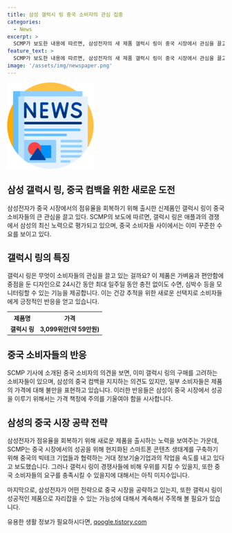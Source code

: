 ```yaml
---
title: 삼성 갤럭시 링 중국 소비자의 관심 집중
categories:
  - News
excerpt: >
  SCMP가 보도한 내용에 따르면, 삼성전자의 새 제품 갤럭시 링이 중국 시장에서 관심을 끌고 있다. 이 제품은 애플과의 경쟁을 향한 삼성의 노력으로, 중국의 소비자들로부터 주목받고 있다. 갤럭시 링의 경쟁력과 가격 등에 관한 다양한 반응도 보도됨. 또한, 삼성의 중국 컴백을 위해 지난 몇 년간 새로운 스마트폰 모델을 출시하고 현지 기업과 협력하는 등 노력을 기울였으며, 갤럭시 링의 성공 여부와 애플 등의 경쟁사의 움직임도 주목된다.
feature_text: >
  SCMP가 보도한 내용에 따르면, 삼성전자의 새 제품 갤럭시 링이 중국 시장에서 관심을 끌고 있다. 이 제품은 애플과의 경쟁을 향한 삼성의 노력으로, 중국의 소비자들로부터 주목받고 있다. 갤럭시 링의 경쟁력과 가격 등에 관한 다양한 반응도 보도됨. 또한, 삼성의 중국 컴백을 위해 지난 몇 년간 새로운 스마트폰 모델을 출시하고 현지 기업과 협력하는 등 노력을 기울였으며, 갤럭시 링의 성공 여부와 애플 등의 경쟁사의 움직임도 주목된다.
image: '/assets/img/newspaper.png'
---
```


<p><img src="/assets/img/newspaper.png" alt="kimp 속보" /></p>

<h2>삼성 갤럭시 링, 중국 컴백을 위한 새로운 도전</h2>

<p data-ke-size="size16">삼성전자가 중국 시장에서의 점유율을 회복하기 위해 출시한 신제품인 갤럭시 링이 중국 소비자들의 큰 관심을 끌고 있다. SCMP의 보도에 따르면, 갤럭시 링은 애플과의 경쟁에서 삼성의 최신 노력으로 평가되고 있으며, 중국 소비자들 사이에서는 이미 꾸준한 수요를 보이고 있다.</p>

<h2>갤럭시 링의 특징</h2>

<p data-ke-size="size16">갤럭시 링은 무엇이 소비자들의 관심을 끌고 있는 걸까요? 이 제품은 가벼움과 편안함에 중점을 둔 디자인으로 24시간 동안 최대 일주일 동안 충전 없이도 수면, 심박수 등을 모니터링할 수 있는 기능을 제공합니다. 이는 건강 추적을 위한 새로운 선택지로 소비자들에게 긍정적인 반응을 얻고 있습니다.</p>

<table>
    <tr>
        <th>제품명</th>
        <th>가격</th>
    </tr>
    <tr>
        <td style="text-align: center; height: 17px;"><b>갤럭시 링</b></td>
        <td style="text-align: center; height: 17px;"><b>3,099위안(약 59만원)</b></td>
    </tr>
</table>

<h2>중국 소비자들의 반응</h2>

<p data-ke-size="size16">SCMP 기사에 소개된 중국 소비자의 의견을 보면, 이미 갤럭시 링의 구매를 고려하는 소비자들이 있으며, 삼성의 중국 컴백을 지지하는 의견도 있지만, 일부 소비자들은 제품의 가격에 대해 불만을 표현하고 있습니다. 이러한 반응들은 삼성이 중국 시장에서 성공을 이루기 위해서는 가격 책정에 주의를 기울여야 함을 시사합니다.</p>

<h2>삼성의 중국 시장 공략 전략</h2>

<p data-ke-size="size16">삼성전자가 점유율을 회복하기 위해 새로운 제품을 출시하는 노력을 보여주는 가운데, SCMP는 중국 시장에서의 성공을 위해 현지화된 스마트폰 콘텐츠 생태계를 구축하기 위해 중국의 빅테크 기업들과 협력하는 거대 정보기술기업과의 작업을 속도를 내고 있다고 보도했습니다. 그러나 갤럭시 링이 경쟁사들에 비해 우위를 지킬 수 있을지, 또한 중국 소비자들의 요구를 충족시킬 수 있을지에 대해서는 아직 미지수입니다.</p>

<p data-ke-size="size16">마지막으로, 삼성전자가 어떤 전략으로 중국 시장을 공략하고 있는지, 또한 갤럭시 링이 성공적인 제품으로 자리잡을 수 있는 가능성에 대해서 계속해서 주목해 볼 필요가 있습니다.</p>
유용한 생활 정보가 필요하시다면, <a href="https://qoogle.tistory.com" rel="dofollow">qoogle.tistory.com</a>



